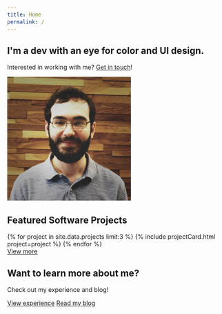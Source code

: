 ```yaml
---
title: Home
permalink: /
---
```


<section id="hero-banner">
    <div id="hero-text">
        <h1 class="title">I'm a dev with an eye for color and UI design.</h1>
        <p class="subtitle">Interested in working with me? <a href="/contact">Get in touch</a>!</p>
    </div>
    <img src="/assets/img/profile-photo.png" alt="My profile photo" />
</section>
<section id="featured-projects" class="section">
    <h2 class="heading">Featured Software Projects</h2>
    <div id="project-grid" class="card-grid">
        {% for project in site.data.projects limit:3 %}
        {% include projectCard.html project=project %}
        {% endfor %}
        <div id="view-more-projects" class="project">
            <a class="button hollow-button" href="/experience/#projects">View more</a>
        </div>
    </div>
</section>
<section id="cta" class="section">
    <h2 class="heading">Want to learn more about me?</h2>
    <p class="subtitle">Check out my experience and blog!</p>
    <div id="cta-buttons">
        <a href="/experience" class="button solid-button">View experience</a>
        <a href="/blog" class="button hollow-button">Read my blog</a>
    </div>
</section>